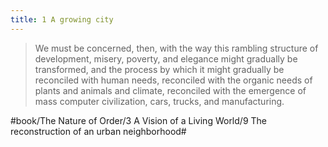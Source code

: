 ```yaml
---
title: 1 A growing city
---
```


> We must be concerned, then, with the way this rambling structure of development, misery, poverty, and elegance might gradually be transformed, and the process by which it might gradually be reconciled with human needs, reconciled with the organic needs of plants and animals and climate, reconciled with the emergence of mass computer civilization, cars, trucks, and manufacturing.  

#book/The Nature of Order/3 A Vision of a Living World/9 The reconstruction of an urban neighborhood#